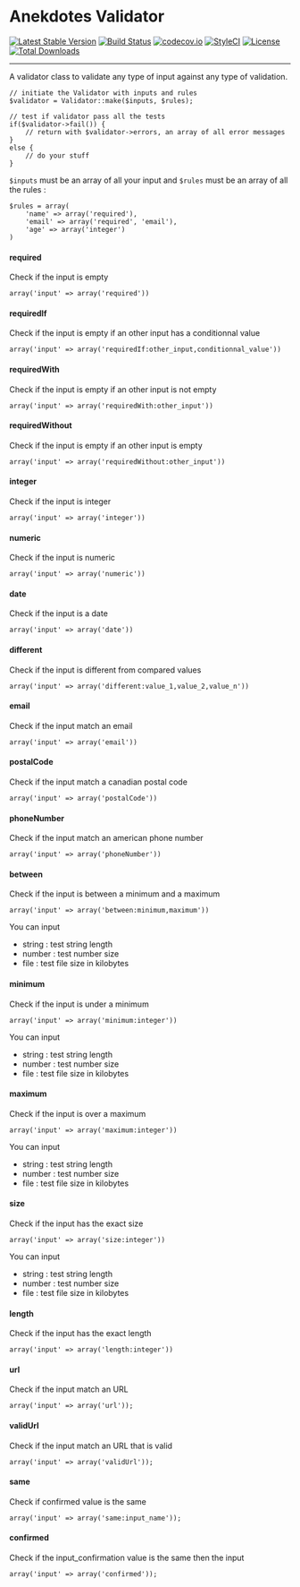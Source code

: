 # Anekdotes Validator #

[![Latest Stable Version](https://poser.pugx.org/anekdotes/validator/v/stable)](https://packagist.org/packages/anekdotes/validator)
[![Build Status](https://travis-ci.org/anekdotes/validator.svg?branch=master)](https://travis-ci.org/anekdotes/validator)
[![codecov.io](https://codecov.io/github/anekdotes/validator/coverage.svg?branch=master)](https://codecov.io/github/anekdotes/validator?branch=master)
[![StyleCI](https://styleci.io/repos/53698668/shield?style=flat)](https://styleci.io/repos/53698668)
[![License](https://poser.pugx.org/anekdotes/validator/license)](https://packagist.org/packages/anekdotes/validator)
[![Total Downloads](https://poser.pugx.org/anekdotes/validator/downloads)](https://packagist.org/packages/anekdotes/validator)


---

A validator class to validate any type of input against any type of validation.

	// initiate the Validator with inputs and rules
	$validator = Validator::make($inputs, $rules);

	// test if validator pass all the tests
	if($validator->fail()) {
		// return with $validator->errors, an array of all error messages
	}
	else {
		// do your stuff
	}

`$inputs` must be an array of all your input and `$rules` must be an array of all the rules :

	$rules = array(
		'name' => array('required'),
		'email' => array('required', 'email'),
		'age' => array('integer')
	)

#### required

Check if the input is empty

	array('input' => array('required'))

#### requiredIf

Check if the input is empty if an other input has a conditionnal value

	array('input' => array('requiredIf:other_input,conditionnal_value'))

#### requiredWith

Check if the input is empty if an other input is not empty

	array('input' => array('requiredWith:other_input'))

#### requiredWithout

Check if the input is empty if an other input is empty

	array('input' => array('requiredWithout:other_input'))

#### integer

Check if the input is integer

	array('input' => array('integer'))

#### numeric

Check if the input is numeric

	array('input' => array('numeric'))

#### date

Check if the input is a date

	array('input' => array('date'))

#### different

Check if the input is different from compared values

	array('input' => array('different:value_1,value_2,value_n'))

#### email

Check if the input match an email

	array('input' => array('email'))

#### postalCode

Check if the input match a canadian postal code

	array('input' => array('postalCode'))

#### phoneNumber

Check if the input match an american phone number

	array('input' => array('phoneNumber'))

#### between

Check if the input is between a minimum and a maximum

	array('input' => array('between:minimum,maximum'))

You can input

- string : test string length
- number : test number size
- file : test file size in kilobytes

#### minimum

Check if the input is under a minimum

	array('input' => array('minimum:integer'))

You can input

- string : test string length
- number : test number size
- file : test file size in kilobytes

#### maximum

Check if the input is over a maximum

	array('input' => array('maximum:integer'))

You can input

- string : test string length
- number : test number size
- file : test file size in kilobytes

#### size

Check if the input has the exact size

	array('input' => array('size:integer'))

You can input

- string : test string length
- number : test number size
- file : test file size in kilobytes

#### length

Check if the input has the exact length

	array('input' => array('length:integer'))

#### url

Check if the input match an URL

	array('input' => array('url'));

#### validUrl

Check if the input match an URL that is valid

	array('input' => array('validUrl'));

#### same

Check if confirmed value is the same

	array('input' => array('same:input_name'));



#### confirmed

Check if the input_confirmation value is the same then the input

	array('input' => array('confirmed'));
